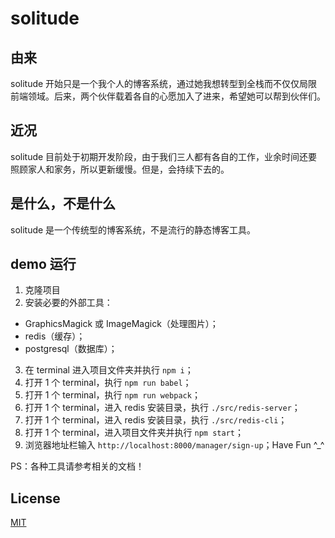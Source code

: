 # solitude

## 由来
solitude 开始只是一个我个人的博客系统，通过她我想转型到全栈而不仅仅局限前端领域。后来，两个伙伴载着各自的心愿加入了进来，希望她可以帮到伙伴们。

## 近况
solitude 目前处于初期开发阶段，由于我们三人都有各自的工作，业余时间还要照顾家人和家务，所以更新缓慢。但是，会持续下去的。

## 是什么，不是什么
solitude 是一个传统型的博客系统，不是流行的静态博客工具。

## demo 运行
1. 克隆项目
2. 安装必要的外部工具：
  * GraphicsMagick 或 ImageMagick（处理图片）；
  * redis（缓存）；
  * postgresql（数据库）；
3. 在 terminal 进入项目文件夹并执行 `npm i`；
4. 打开 1 个 terminal，执行 `npm run babel`；
5. 打开 1 个 terminal，执行 `npm run webpack`；
6. 打开 1 个 terminal，进入 redis 安装目录，执行 `./src/redis-server`；
7. 打开 1 个 terminal，进入 redis 安装目录，执行 `./src/redis-cli`；
8. 打开 1 个 terminal，进入项目文件夹并执行 `npm start`；
9. 浏览器地址栏输入 `http://localhost:8000/manager/sign-up`；Have Fun ^_^

PS：各种工具请参考相关的文档！

## License
[MIT](https://github.com/rong8296/solitude/blob/master/LICENSE)
